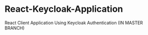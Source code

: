 # React-Keycloak-Application
React Client Application Using Keycloak Authentication (IN MASTER BRANCH)

